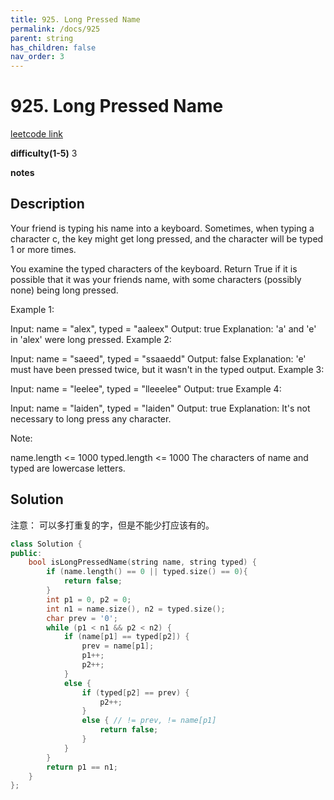 ```yaml
---
title: 925. Long Pressed Name
permalink: /docs/925
parent: string
has_children: false
nav_order: 3
---
```

# 925. Long Pressed Name
[leetcode link](https://leetcode.com/problems/long-pressed-name/)

**difficulty(1-5)** 
3

**notes**   


## Description
Your friend is typing his name into a keyboard.  Sometimes, when typing a character c, the key might get long pressed, and the character will be typed 1 or more times.

You examine the typed characters of the keyboard.  Return True if it is possible that it was your friends name, with some characters (possibly none) being long pressed.

 

Example 1:

Input: name = "alex", typed = "aaleex"
Output: true
Explanation: 'a' and 'e' in 'alex' were long pressed.
Example 2:

Input: name = "saeed", typed = "ssaaedd"
Output: false
Explanation: 'e' must have been pressed twice, but it wasn't in the typed output.
Example 3:

Input: name = "leelee", typed = "lleeelee"
Output: true
Example 4:

Input: name = "laiden", typed = "laiden"
Output: true
Explanation: It's not necessary to long press any character.
 

Note:

name.length <= 1000
typed.length <= 1000
The characters of name and typed are lowercase letters.

## Solution
注意： 可以多打重复的字，但是不能少打应该有的。

```c++
class Solution {
public:
    bool isLongPressedName(string name, string typed) {
        if (name.length() == 0 || typed.size() == 0){
            return false;
        }
        int p1 = 0, p2 = 0;
        int n1 = name.size(), n2 = typed.size();
        char prev = '0';
        while (p1 < n1 && p2 < n2) {
            if (name[p1] == typed[p2]) {
                prev = name[p1];
                p1++;
                p2++;
            }
            else {
                if (typed[p2] == prev) {
                    p2++;
                }
                else { // != prev, != name[p1]
                    return false;
                }
            }
        }
        return p1 == n1;
    }
};
```

<!-- 
Default label
{: .label }

Blue label
{: .label .label-blue }

Stable
{: .label .label-green }

New release
{: .label .label-purple }

Coming soon
{: .label .label-yellow }

Deprecated
{: .label .label-red } -->
